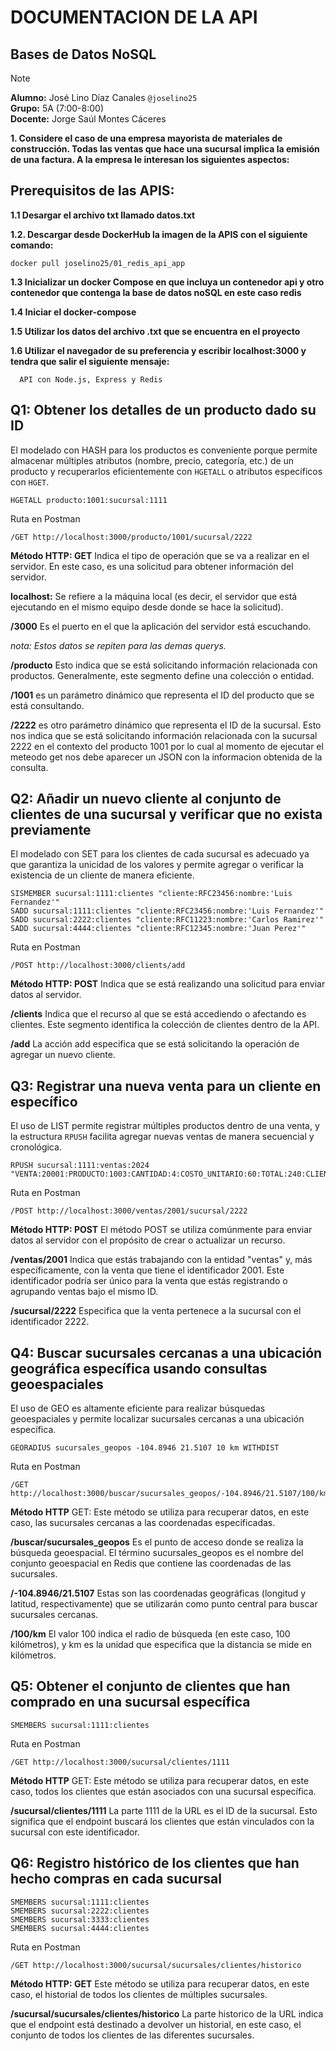 # DOCUMENTACION DE LA API  
## Bases de Datos NoSQL
> [!NOTE]
> **Alumno:** José Lino Díaz Canales `@joselino25`  
> **Grupo:** 5A (7:00-8:00)  
> **Docente:** Jorge Saúl Montes Cáceres  

**1. Considere el caso de una empresa mayorista de materiales de construcción. Todas las ventas que hace una sucursal implica la emisión de una factura. A la empresa le interesan los siguientes aspectos:**

## Prerequisitos de las APIS:
**1.1 Desargar el archivo txt llamado datos.txt**

**1.2. Descargar desde DockerHub la imagen de la APIS con el siguiente comando:**
```
docker pull joselino25/01_redis_api_app
```
**1.3 Inicializar un docker Compose en que incluya un contenedor api y otro contenedor que contenga la base de datos noSQL en este caso redis**

**1.4 Iniciar el docker-compose**

**1.5 Utilizar los datos del archivo .txt que se encuentra en el proyecto**

**1.6 Utilizar el navegador de su preferencia y escribir localhost:3000 y tendra que salir el siguiente mensaje:**
```
  API con Node.js, Express y Redis
```

## Q1: Obtener los detalles de un producto dado su ID

El modelado con HASH para los productos es conveniente porque permite almacenar múltiples atributos (nombre, precio, categoría, etc.) de un producto y recuperarlos eficientemente con `HGETALL` o atributos específicos con `HGET`.

```redis
HGETALL producto:1001:sucursal:1111
```

Ruta en Postman
```
/GET http://localhost:3000/producto/1001/sucursal/2222
```


**Método HTTP: GET** Indica el tipo de operación que se va a realizar en el servidor. En este caso, es una solicitud para obtener información del servidor.

**localhost:** Se refiere a la máquina local (es decir, el servidor que está ejecutando en el mismo equipo desde donde se hace la solicitud).

**/3000** Es el puerto en el que la aplicación del servidor está escuchando. 

*nota: Estos datos se repiten para las demas querys.*

**/producto** Esto indica que se está solicitando información relacionada con productos. Generalmente, este segmento define una colección o entidad.

**/1001** es un parámetro dinámico que representa el ID del producto que se está consultando.

**/2222** es otro parámetro dinámico que representa el ID de la sucursal. 
Esto nos  indica que se está solicitando información relacionada con la sucursal 2222 en el contexto del producto 1001 por lo cual al momento de ejecutar el meteodo get nos debe aparecer un JSON con la informacion obtenida de la consulta.


## Q2: Añadir un nuevo cliente al conjunto de clientes de una sucursal y verificar que no exista previamente

El modelado con SET para los clientes de cada sucursal es adecuado ya que garantiza la unicidad de los valores y permite agregar o verificar la existencia de un cliente de manera eficiente.

```redis
SISMEMBER sucursal:1111:clientes "cliente:RFC23456:nombre:'Luis Fernandez'"
SADD sucursal:1111:clientes "cliente:RFC23456:nombre:'Luis Fernandez'"
SADD sucursal:2222:clientes "cliente:RFC11223:nombre:'Carlos Ramirez'"
SADD sucursal:4444:clientes "cliente:RFC12345:nombre:'Juan Perez'"
```

Ruta en Postman
```
/POST http://localhost:3000/clients/add
```

**Método HTTP: POST** Indica que se está realizando una solicitud para enviar datos al servidor.

**/clients** Indica que el recurso al que se está accediendo o afectando es clientes. Este segmento identifica la colección de clientes dentro de la API.

**/add** La acción add especifica que se está solicitando la operación de agregar un nuevo cliente. 


## Q3: Registrar una nueva venta para un cliente en específico

El uso de LIST permite registrar múltiples productos dentro de una venta, y la estructura `RPUSH` facilita agregar nuevas ventas de manera secuencial y cronológica.

```redis
RPUSH sucursal:1111:ventas:2024 "VENTA:20001:PRODUCTO:1003:CANTIDAD:4:COSTO_UNITARIO:60:TOTAL:240:CLIENTE:RFC23456:SUCURSAL:1111:FECHA:20240925:HORA:123500"
```

Ruta en Postman
```
/POST http://localhost:3000/ventas/2001/sucursal/2222
```

**Método HTTP: POST** El método POST se utiliza comúnmente para enviar datos al servidor con el propósito de crear o actualizar un recurso.

**/ventas/2001** Indica que estás trabajando con la entidad "ventas" y, más específicamente, con la venta que tiene el identificador 2001. Este identificador podría ser único para la venta que estás registrando o agrupando ventas bajo el mismo ID.

**/sucursal/2222** Especifica que la venta pertenece a la sucursal con el identificador 2222.


## Q4: Buscar sucursales cercanas a una ubicación geográfica específica usando consultas geoespaciales

El uso de GEO es altamente eficiente para realizar búsquedas geoespaciales y permite localizar sucursales cercanas a una ubicación específica.

```redis
GEORADIUS sucursales_geopos -104.8946 21.5107 10 km WITHDIST
```

Ruta en Postman
```
/GET http://localhost:3000/buscar/sucursales_geopos/-104.8946/21.5107/100/km
```

**Método HTTP** GET: Este método se utiliza para recuperar datos, en este caso, las sucursales cercanas a las coordenadas especificadas.

**/buscar/sucursales_geopos** Es el punto de acceso donde se realiza la búsqueda geoespacial. El término sucursales_geopos es el nombre del conjunto geoespacial en Redis que contiene las coordenadas de las sucursales.

**/-104.8946/21.5107** Estas son las coordenadas geográficas (longitud y latitud, respectivamente) que se utilizarán como punto central para buscar sucursales cercanas.

**/100/km** El valor 100 indica el radio de búsqueda (en este caso, 100 kilómetros), y km es la unidad que especifica que la distancia se mide en kilómetros.


## Q5: Obtener el conjunto de clientes que han comprado en una sucursal específica

```redis
SMEMBERS sucursal:1111:clientes
```

Ruta en Postman
```
/GET http://localhost:3000/sucursal/clientes/1111
```

**Método HTTP** GET: Este método se utiliza para recuperar datos, en este caso, todos los clientes que están asociados con una sucursal específica.

**/sucursal/clientes/1111** La parte 1111 de la URL es el ID de la sucursal. Esto significa que el endpoint buscará los clientes que están vinculados con la sucursal con este identificador.

## Q6: Registro histórico de los clientes que han hecho compras en cada sucursal

```redis
SMEMBERS sucursal:1111:clientes
SMEMBERS sucursal:2222:clientes
SMEMBERS sucursal:3333:clientes
SMEMBERS sucursal:4444:clientes
```
Ruta en Postman
```
/GET http://localhost:3000/sucursal/sucursales/clientes/historico
```

**Método HTTP: GET** Este método se utiliza para recuperar datos, en este caso, el historial de todos los clientes de múltiples sucursales.

**/sucursal/sucursales/clientes/historico** La parte historico de la URL indica que el endpoint está destinado a devolver un historial, en este caso, el conjunto de todos los clientes de las diferentes sucursales.
